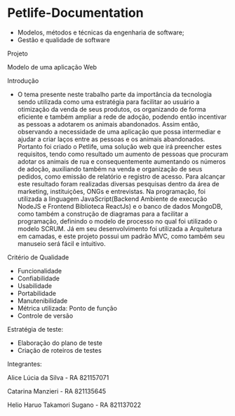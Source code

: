 ﻿# Petlife-Documentation

- Modelos, métodos e técnicas da engenharia de software;
- Gestão e qualidade de software

Projeto 

Modelo de uma aplicação Web

Introdução
- O tema presente neste trabalho parte da importância da tecnologia sendo utilizada como uma estratégia para facilitar ao usuário a otimização da venda de seus produtos, os organizando de forma eficiente e também ampliar a rede de adoção, podendo então incentivar as pessoas a adotarem os animais abandonados. Assim então, observando a necessidade de uma aplicação que possa intermediar e ajudar a criar laços entre as pessoas e os animais abandonados. 
Portanto foi criado o Petlife, uma solução web que irá preencher estes requisitos, tendo como resultado um aumento de pessoas que procuram adotar os animais de rua e consequentemente aumentando os números de adoção, auxiliando também na venda e organização de seus pedidos, como emissão de relatório e registro de acesso. 
Para alcançar este resultado foram realizadas diversas pesquisas dentro da área de marketing, instituições, ONGs e entrevistas. 
Na programação, foi utilizada a linguagem JavaScript(Backend Ambiente de execução NodeJS e Frontend Biblioteca ReactJs) e o banco de dados MongoDB, como também a construção de diagramas para a facilitar a programação, definindo o modelo de processo no qual foi utilizado o modelo SCRUM. Já em seu desenvolvimento foi utilizada a Arquitetura em camadas, e este projeto possui um padrão MVC, como também seu manuseio será fácil e intuitivo.

Critério de Qualidade
- Funcionalidade
- Confiabilidade
- Usabilidade
- Portabilidade
- Manutenibilidade
- Métrica utilizada: Ponto de função
- Controle de versão

Estratégia de teste:
- Elaboração do plano de teste
- Criação de roteiros de testes


Integrantes:
 
Alice Lúcia da Silva - RA 821157071

Catarina Manzieri - RA 821135645

Helio Haruo Takamori Sugano - RA 821137022
